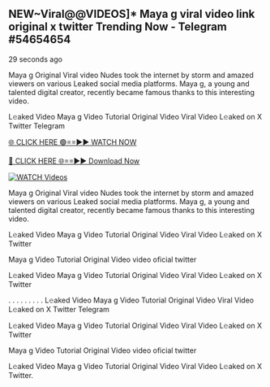 ## NEW~Viral@@VIDEOS]* Maya g viral video link original x twitter Trending Now  - Telegram #54654654

29 seconds ago

Maya g Original Viral video Nudes took the internet by storm and amazed viewers on various Leaked social media platforms. Maya g, a young and talented digital creator, recently became famous thanks to this interesting video.

L𝚎aked Video Maya g Video Tutorial Original Video Viral Video L𝚎aked on X Twitter Telegram

[🌐 CLICK HERE 🟢==►► WATCH NOW](https://aztvl.blogspot.com/2025/02/leaked.html)

[🔴 CLICK HERE 🌐==►► Download Now](https://aztvl.blogspot.com/2025/02/leaked.html)

[![WATCH Videos](https://i.imgur.com/dJHk4Zq.gif)](https://aztvl.blogspot.com/2025/02/leaked.html)

Maya g Original Viral video Nudes took the internet by storm and amazed viewers on various Leaked social media platforms. Maya g, a young and talented digital creator, recently became famous thanks to this interesting video.

L𝚎aked Video Maya g Video Tutorial Original Video Viral Video L𝚎aked on X Twitter

Maya g Video Tutorial Original Video video oficial twitter

L𝚎aked Video Maya g Video Tutorial Original Video Viral Video L𝚎aked on X Twitter

. . . . . . . . . L𝚎aked Video Maya g Video Tutorial Original Video Viral Video L𝚎aked on X Twitter Telegram

L𝚎aked Video Maya g Video Tutorial Original Video Viral Video L𝚎aked on X Twitter

Maya g Video Tutorial Original Video video oficial twitter

L𝚎aked Video Maya g Video Tutorial Original Video Viral Video L𝚎aked on X Twitter.